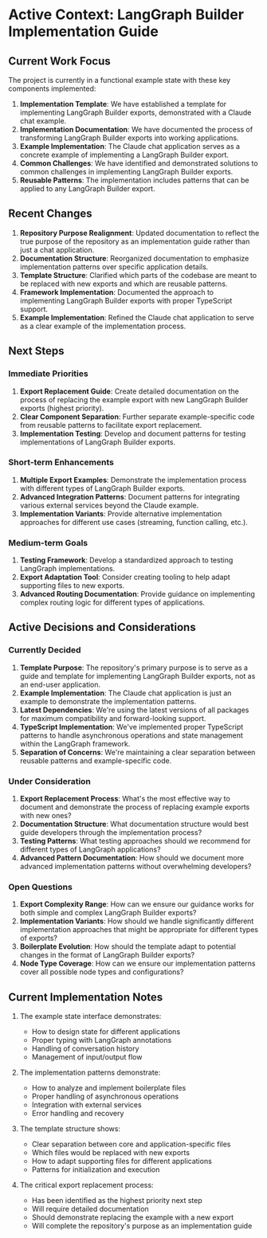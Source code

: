 # Active Context: LangGraph Builder Implementation Guide

## Current Work Focus

The project is currently in a functional example state with these key components implemented:

1. **Implementation Template**: We have established a template for implementing LangGraph Builder exports, demonstrated with a Claude chat example.
2. **Implementation Documentation**: We have documented the process of transforming LangGraph Builder exports into working applications.
3. **Example Implementation**: The Claude chat application serves as a concrete example of implementing a LangGraph Builder export.
4. **Common Challenges**: We have identified and demonstrated solutions to common challenges in implementing LangGraph Builder exports.
5. **Reusable Patterns**: The implementation includes patterns that can be applied to any LangGraph Builder export.

## Recent Changes

1. **Repository Purpose Realignment**: Updated documentation to reflect the true purpose of the repository as an implementation guide rather than just a chat application.
2. **Documentation Structure**: Reorganized documentation to emphasize implementation patterns over specific application details.
3. **Template Structure**: Clarified which parts of the codebase are meant to be replaced with new exports and which are reusable patterns.
4. **Framework Implementation**: Documented the approach to implementing LangGraph Builder exports with proper TypeScript support.
5. **Example Implementation**: Refined the Claude chat application to serve as a clear example of the implementation process.

## Next Steps

### Immediate Priorities

1. **Export Replacement Guide**: Create detailed documentation on the process of replacing the example export with new LangGraph Builder exports (highest priority).
2. **Clear Component Separation**: Further separate example-specific code from reusable patterns to facilitate export replacement.
3. **Implementation Testing**: Develop and document patterns for testing implementations of LangGraph Builder exports.

### Short-term Enhancements

1. **Multiple Export Examples**: Demonstrate the implementation process with different types of LangGraph Builder exports.
2. **Advanced Integration Patterns**: Document patterns for integrating various external services beyond the Claude example.
3. **Implementation Variants**: Provide alternative implementation approaches for different use cases (streaming, function calling, etc.).

### Medium-term Goals

1. **Testing Framework**: Develop a standardized approach to testing LangGraph implementations.
2. **Export Adaptation Tool**: Consider creating tooling to help adapt supporting files to new exports.
3. **Advanced Routing Documentation**: Provide guidance on implementing complex routing logic for different types of applications.

## Active Decisions and Considerations

### Currently Decided

1. **Template Purpose**: The repository's primary purpose is to serve as a guide and template for implementing LangGraph Builder exports, not as an end-user application.
2. **Example Implementation**: The Claude chat application is just an example to demonstrate the implementation patterns.
3. **Latest Dependencies**: We're using the latest versions of all packages for maximum compatibility and forward-looking support.
4. **TypeScript Implementation**: We've implemented proper TypeScript patterns to handle asynchronous operations and state management within the LangGraph framework.
5. **Separation of Concerns**: We're maintaining a clear separation between reusable patterns and example-specific code.

### Under Consideration

1. **Export Replacement Process**: What's the most effective way to document and demonstrate the process of replacing example exports with new ones?
2. **Documentation Structure**: What documentation structure would best guide developers through the implementation process?
3. **Testing Patterns**: What testing approaches should we recommend for different types of LangGraph applications?
4. **Advanced Pattern Documentation**: How should we document more advanced implementation patterns without overwhelming developers?

### Open Questions

1. **Export Complexity Range**: How can we ensure our guidance works for both simple and complex LangGraph Builder exports?
2. **Implementation Variants**: How should we handle significantly different implementation approaches that might be appropriate for different types of exports?
3. **Boilerplate Evolution**: How should the template adapt to potential changes in the format of LangGraph Builder exports?
4. **Node Type Coverage**: How can we ensure our implementation patterns cover all possible node types and configurations?

## Current Implementation Notes

1. The example state interface demonstrates:
   - How to design state for different applications
   - Proper typing with LangGraph annotations
   - Handling of conversation history
   - Management of input/output flow

2. The implementation patterns demonstrate:
   - How to analyze and implement boilerplate files
   - Proper handling of asynchronous operations
   - Integration with external services
   - Error handling and recovery

3. The template structure shows:
   - Clear separation between core and application-specific files
   - Which files would be replaced with new exports
   - How to adapt supporting files for different applications
   - Patterns for initialization and execution

4. The critical export replacement process:
   - Has been identified as the highest priority next step
   - Will require detailed documentation
   - Should demonstrate replacing the example with a new export
   - Will complete the repository's purpose as an implementation guide

